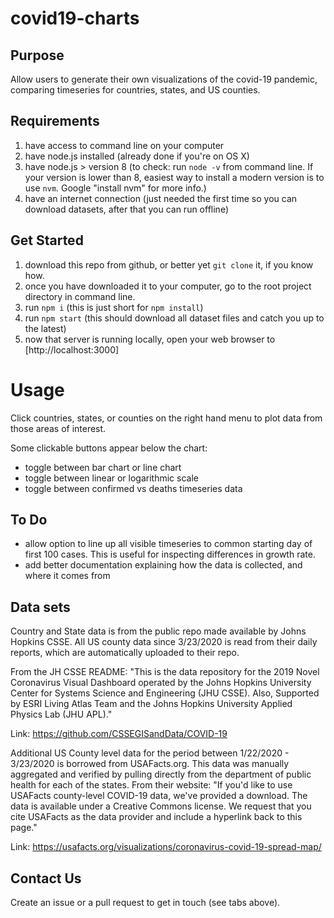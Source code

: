 # covid19-charts

## Purpose
Allow users to generate their own visualizations of the covid-19 pandemic, comparing timeseries for countries, states, and US counties.

## Requirements
1. have access to command line on your computer
2. have node.js installed (already done if you're on OS X)
3. have node.js > version 8 
    (to check: run `node -v` from command line. 
    If your version is lower than 8, easiest way to install a modern version is to use `nvm`. Google "install nvm" for more info.)
4. have an internet connection (just needed the first time so you can download datasets, after that you can run offline)


## Get Started
1. download this repo from github, or better yet `git clone` it, if you know how.
2. once you have downloaded it to your computer, go to the root project directory in command line.
3. run `npm i` (this is just short for `npm install`)
4. run `npm start` (this should download all dataset files and catch you up to the latest)
5. now that server is running locally, open your web browser to [http://localhost:3000]

# Usage
Click countries, states, or counties on the right hand menu to plot data from those areas of interest.

Some clickable buttons appear below the chart:
- toggle between bar chart or line chart
- toggle between linear or logarithmic scale
- toggle between confirmed vs deaths timeseries data

## To Do
- allow option to line up all visible timeseries to common starting day of first 100 cases. This is useful for inspecting differences in growth rate.
- add better documentation explaining how the data is collected, and where it comes from

## Data sets
Country and State data is from the public repo made available by Johns Hopkins CSSE.
All US county data since 3/23/2020 is read from their daily reports, which are automatically uploaded to their repo.

From the JH CSSE README: 
"This is the data repository for the 2019 Novel Coronavirus Visual Dashboard operated by the Johns Hopkins University Center for Systems Science and Engineering (JHU CSSE). Also, Supported by ESRI Living Atlas Team and the Johns Hopkins University Applied Physics Lab (JHU APL)."

Link: https://github.com/CSSEGISandData/COVID-19

Additional US County level data for the period between 1/22/2020 - 3/23/2020 is borrowed from USAFacts.org.
This data was manually aggregated and verified by pulling directly from the department of public health for each of the states.
From their website:
"If you'd like to use USAFacts county-level COVID-19 data, we've provided a download. The data is available under a Creative Commons license. We request that you cite USAFacts as the data provider and include a hyperlink back to this page."

Link: https://usafacts.org/visualizations/coronavirus-covid-19-spread-map/
 
 
## Contact Us
 
Create an issue or a pull request to get in touch (see tabs above).
 
